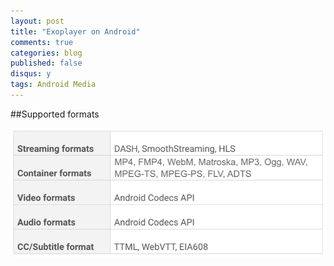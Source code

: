 ```yaml
---
layout: post
title: "Exoplayer on Android"
comments: true
categories: blog
published: false
disqus: y
tags: Android Media
---
```



##Supported formats

<img src="/images/supported_media.png" />
